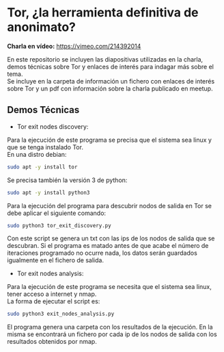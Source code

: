 **Tor, ¿la herramienta definitiva de anonimato?**
========================================================

**Charla en vídeo:** https://vimeo.com/214392014

En este repositorio se incluyen las diapositivas utilizadas en la charla, demos técnicas
sobre Tor y enlaces de interés para indagar más sobre el tema.  
Se incluye en la carpeta de información un fichero con enlaces de interés sobre Tor y un pdf con información sobre la charla publicado en meetup.  


Demos Técnicas
----------------------------------------------------------

* Tor exit nodes discovery:  

Para la ejecución de este programa se precisa que el sistema sea linux y que se tenga instalado Tor.  
En una distro debian:  
```bash
sudo apt -y install tor
```
Se precisa también la versión 3 de python:  
```bash
sudo apt -y install python3
```
Para la ejecución del programa para descubrir nodos de salida en Tor se debe aplicar el siguiente comando:  
```bash
sudo python3 tor_exit_discovery.py
```

Con este script se genera un txt con las ips de los nodos de salida que se descubran. Si el programa es matado antes de que acabe el número de iteraciones programado no ocurre nada,
los datos serán guardados igualmente en el fichero de salida.


* Tor exit nodes analysis:

Para la ejecución de este programa se necesita que el sistema sea linux, tener acceso a internet y nmap.  
La forma de ejecutar el script es:  
```bash
sudo python3 exit_nodes_analysis.py
```

El programa genera una carpeta con los resultados de la ejecución. En la misma se encontrará un fichero por cada ip de los nodos de salida con los resultados obtenidos por nmap.
